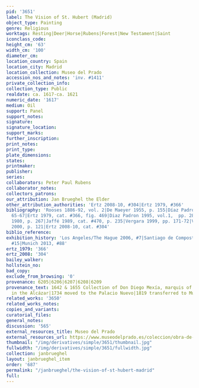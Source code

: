 ```yaml
---
pid: '3651'
label: The Vision of St. Hubert (Madrid)
object_type: Painting
genre: Religious
worktags: Resting|Deer|Horse|Rubens|Forest|New Testament|Saint
iconclass_code:
height_cm: '63'
width_cm: '100'
diameter_cm:
location_country: Spain
location_city: Madrid
location_collection: Museo del Prado
accession_nos_and_notes: 'inv. #1411'
private_collection_info:
collection_type: Public
realdate: ca. 1617-ca. 1621
numeric_date: '1617'
medium: Oil
support: Panel
support_notes:
signature:
signature_location:
support_marks:
further_inscription:
print_notes:
print_type:
plate_dimensions:
states:
printmaker:
publisher:
series:
collaborators: Peter Paul Rubens
collaborator_notes:
collectors_patrons:
our_attribution: Jan Brueghel the Elder
other_attribution_authorities: 'Ertz 2008-10, #304|Ertz 1979, #366'
bibliography: 'Rooses 1886-92, vol. 2|De Maeyer 1955, p. 155|Díaz Padrón 1975, pp.
  65-67|Ertz 1979, cat. #366, fig. 469|Diaz Padron 1995, vol.1,  pp. 288-89|Crawford-Volk
  1980, p. 267|Jaffé 1989, cat. #470, p. 235|Vergara 1999, pp. 171-72|Van Mulders
  2000, p. 121|Ertz 2008-10, cat. #304'
biblio_reference:
exhibition_history: 'Los Angeles/The Hague 2006, #7|Santiago de Compostela 2011, cat.
  #15|Munich 2013, #88'
ertz_1979: '366'
ertz_2008: '304'
bailey_walker:
hollstein_no:
bad_copy:
exclude_from_browsing: '0'
provenance: 6205|6206|6207|6208|6209
provenance_text: 1642 & 1655 Collection of Don Diego Mexía, marquis of Leganés|1686
  in the Alcázar|1734 moved to the Palacio Nuevo|1819 transferred to Museo del Prado
related_works: '3650'
related_works_notes:
copies_and_variants:
curatorial_files:
general_notes:
discussion: '565'
external_resources_title: Museo del Prado
external_resources_url: https://www.museodelprado.es/coleccion/obra-de-arte/la-vision-de-san-huberto/79d8949b-15e5-4de2-8aad-6b9e2bdaf95f
thumbnail: "/img/derivatives/simple/3651/thumbnail.jpg"
fullwidth: "/img/derivatives/simple/3651/fullwidth.jpg"
collection: janbrueghel
layout: janbrueghel_item
order: '687'
permalink: "/janbrueghel/the-vision-of-st-hubert-madrid"
full:
---
```

